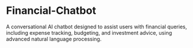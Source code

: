 # Financial-Chatbot
A conversational AI chatbot designed to assist users with financial queries, including expense tracking, budgeting, and investment advice, using advanced natural language processing.
